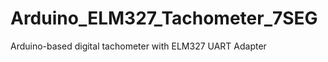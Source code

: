 Arduino_ELM327_Tachometer_7SEG
==============================

Arduino-based digital tachometer with ELM327 UART Adapter
